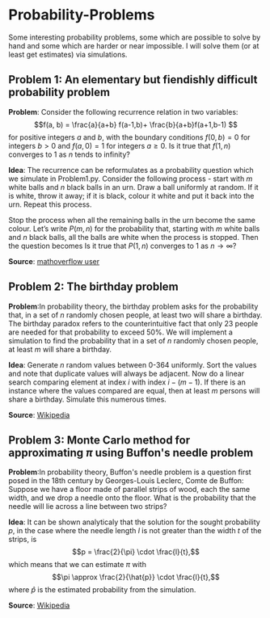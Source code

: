 # Probability-Problems
Some interesting probability problems, some which are possible to solve by hand and some which are harder or near impossible. I will solve them (or at least get estimates) via simulations.
## Problem 1: An elementary but fiendishly difficult probability problem
**Problem**: Consider the following recurrence relation in two variables:
$$f(a, b) = \frac{a}{a+b} f(a-1,b)+ \frac{b}{a+b}f(a+1,b-1) $$
for positive integers $a$ and $b$,
with the boundary conditions $f(0,b)=0$ for integers $b>0$ and $f(a,0)=1$ for integers $a\ge0$.
Is it true that $f(1,n)$ converges to $1$ as $n$ tends to infinity?

**Idea**: The recurrence can be reformulates as a probability question which we simulate in Problem1.py. 
Consider the following process - start with $m$ white balls and $n$ black balls in an urn. Draw a ball uniformly at random. If it is white, throw it away; if it is black, colour it white and put it back into the urn. Repeat this process.

Stop the process when all the remaining balls in the urn become the same colour. Let’s write $P(m, n)$ for the probability that, starting with $m$ white balls and $n$ black balls, all the balls are white when the process is stopped. Then the question becomes Is it true that $P(1, n)$ converges to $1$ as $n \to \infty$?

**Source**: [mathoverflow user](https://mathoverflow.net/questions/460095/how-to-show-a-function-converges-to-1)

## Problem 2: The birthday problem
**Problem**:In probability theory, the birthday problem asks for the probability that, in a set of $n$ randomly chosen people, at least two will share a birthday. The birthday paradox refers to the counterintuitive fact that only 23 people are needed for that probability to exceed 50%. We will implement a simulation to find the probability that in a set of $n$ randomly chosen people, at least $m$ will share a birthday.

**Idea**: Generate $n$ random values between 0-364 uniformly. Sort the values and note that duplicate values will always be adjacent. Now do a linear search comparing element at index $i$ with index $i - (m - 1)$. If there is an instance where the values compared are equal, then at least $m$ persons will share a birthday. Simulate this numerous times.

**Source**: [Wikipedia](https://en.wikipedia.org/wiki/Birthday_problem)

## Problem 3: Monte Carlo method for approximating $\pi$ using Buffon's needle problem
**Problem**:In probability theory, Buffon's needle problem is a question first posed in the 18th century by Georges-Louis Leclerc, Comte de Buffon:
Suppose we have a floor made of parallel strips of wood, each the same width, and we drop a needle onto the floor. What is the probability that the needle will lie across a line between two strips?

**Idea**: It can be shown analyticaly that the solution for the sought probability $p$, in the case where the needle length $l$ is not greater than the width $t$ of the strips, is $$p = \frac{2}{\pi} \cdot \frac{l}{t},$$ which means that we can estimate $\pi$ with
$$\pi \approx \frac{2}{\hat{p}} \cdot \frac{l}{t},$$ where $\hat{p}$ is the estimated probability from the simulation.

**Source**: [Wikipedia](https://en.wikipedia.org/wiki/Buffon%27s_needle_problem)

